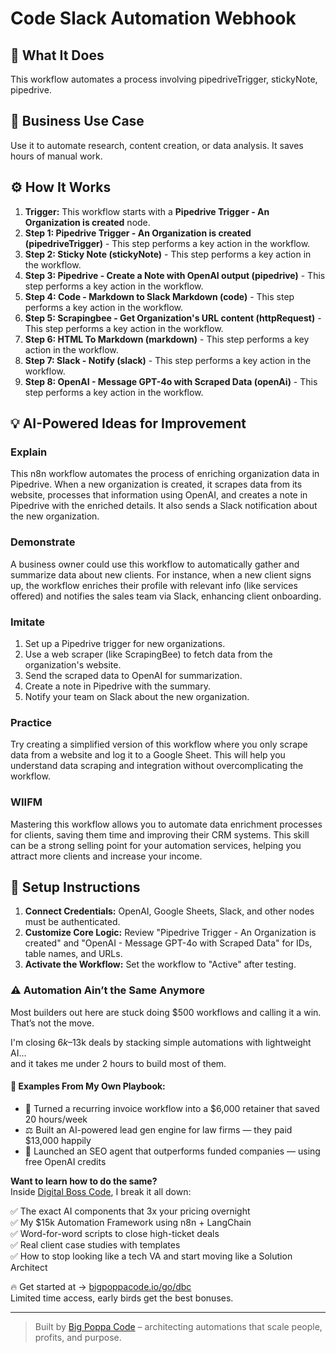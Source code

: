 # Code Slack Automation Webhook

## 🚀 What It Does
This workflow automates a process involving pipedriveTrigger, stickyNote, pipedrive.

## 💼 Business Use Case
Use it to automate research, content creation, or data analysis. It saves hours of manual work.

## ⚙️ How It Works
1.  **Trigger:** This workflow starts with a **Pipedrive Trigger - An Organization is created** node.
2. **Step 1: Pipedrive Trigger - An Organization is created (pipedriveTrigger)** - This step performs a key action in the workflow.
3. **Step 2: Sticky Note (stickyNote)** - This step performs a key action in the workflow.
4. **Step 3: Pipedrive - Create a Note with OpenAI output (pipedrive)** - This step performs a key action in the workflow.
5. **Step 4: Code - Markdown to Slack Markdown (code)** - This step performs a key action in the workflow.
6. **Step 5: Scrapingbee - Get Organization's URL content (httpRequest)** - This step performs a key action in the workflow.
7. **Step 6: HTML To Markdown (markdown)** - This step performs a key action in the workflow.
8. **Step 7: Slack - Notify  (slack)** - This step performs a key action in the workflow.
9. **Step 8: OpenAI - Message GPT-4o with Scraped Data (openAi)** - This step performs a key action in the workflow.

## 💡 AI-Powered Ideas for Improvement
### Explain
This n8n workflow automates the process of enriching organization data in Pipedrive. When a new organization is created, it scrapes data from its website, processes that information using OpenAI, and creates a note in Pipedrive with the enriched details. It also sends a Slack notification about the new organization.

### Demonstrate
A business owner could use this workflow to automatically gather and summarize data about new clients. For instance, when a new client signs up, the workflow enriches their profile with relevant info (like services offered) and notifies the sales team via Slack, enhancing client onboarding.

### Imitate
1. Set up a Pipedrive trigger for new organizations.
2. Use a web scraper (like ScrapingBee) to fetch data from the organization's website.
3. Send the scraped data to OpenAI for summarization.
4. Create a note in Pipedrive with the summary.
5. Notify your team on Slack about the new organization.

### Practice
Try creating a simplified version of this workflow where you only scrape data from a website and log it to a Google Sheet. This will help you understand data scraping and integration without overcomplicating the workflow.

### WIIFM
Mastering this workflow allows you to automate data enrichment processes for clients, saving them time and improving their CRM systems. This skill can be a strong selling point for your automation services, helping you attract more clients and increase your income.

## 🔧 Setup Instructions
1. **Connect Credentials:** OpenAI, Google Sheets, Slack, and other nodes must be authenticated.
2. **Customize Core Logic:** Review "Pipedrive Trigger - An Organization is created" and "OpenAI - Message GPT-4o with Scraped Data" for IDs, table names, and URLs.
3. **Activate the Workflow:** Set the workflow to "Active" after testing.

### ⚠️ Automation Ain’t the Same Anymore

Most builders out here are stuck doing $500 workflows and calling it a win.  
That’s not the move.  

I'm closing $6k–$13k deals by stacking simple automations with lightweight AI...  
and it takes me under 2 hours to build most of them.

#### 🧠 Examples From My Own Playbook:
- 🔁 Turned a recurring invoice workflow into a $6,000 retainer that saved 20 hours/week  
- ⚖️ Built an AI-powered lead gen engine for law firms — they paid $13,000 happily  
- 🚀 Launched an SEO agent that outperforms funded companies — using free OpenAI credits  

**Want to learn how to do the same?**  
Inside [Digital Boss Code](https://bigpoppacode.io/go/dbc), I break it all down:

✅ The exact AI components that 3x your pricing overnight  
✅ My $15k Automation Framework using n8n + LangChain  
✅ Word-for-word scripts to close high-ticket deals  
✅ Real client case studies with templates  
✅ How to stop looking like a tech VA and start moving like a Solution Architect  

🔥 Get started at → [bigpoppacode.io/go/dbc](https://bigpoppacode.io/go/dbc)  
Limited time access, early birds get the best bonuses.

---
> Built by [Big Poppa Code](https://bigpoppacode.io) – architecting automations that scale people, profits, and purpose.
